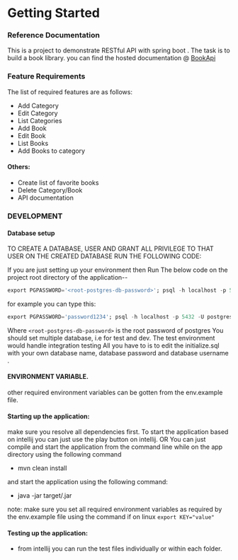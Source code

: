 # Getting Started

### Reference Documentation
This is a project to demonstrate RESTful API with spring boot . The task is to build a book library.
you can find the hosted documentation @ [BookApi](https://documenter.getpostman.com/view/7638519/UVC8Ckxo)

### Feature Requirements
The list of required features are as follows: 
-  Add Category 
-   Edit Category 
-   List Categories 
-   Add Book 
-  Edit Book 
-   List Books 
-  Add Books to category  

#### Others:
-  Create list of favorite books 
-  Delete Category/Book 
- API documentation

### DEVELOPMENT

#### Database setup

TO CREATE A DATABASE, USER AND GRANT ALL PRIVILEGE TO THAT USER ON THE CREATED DATABASE RUN THE FOLLOWING CODE:

If you are just setting up your environment then Run The below code on the project root directory of the application--

 ```sql
export PGPASSWORD='<root-postgres-db-password>'; psql -h localhost -p 5432 -U <root-user> -f initializer.sql -d <root-database>
```
for example you can type this:
```sql
export PGPASSWORD='password1234'; psql -h localhost -p 5432 -U postgres -f initializer.sql -d postgres
```

Where `<root-postgres-db-password>` is the root password of postgres You should set multiple database, i.e for test and
dev. The test environment would handle integration testing All you have to is to edit the initialize.sql with your own
database name, database password and database  username . 

#### ENVIRONMENT VARIABLE.
other required environment variables can be gotten from the env.example file.

#### Starting up the application:
make sure you resolve all dependencies first.
To start the application based on intellij you can just use the play button on intellij.
OR You can just compile and start the application from the command line while on the app directory using the following command
- mvn clean install 

and start the application using the following command:
- java -jar  target/<jar-file-name>.jar 

note: make sure you set all required environment variables as required by the env.example file using the command if on linux
`export KEY="value"`



#### Testing up the application:

- from intellij you can run the test files individually or within each folder.

